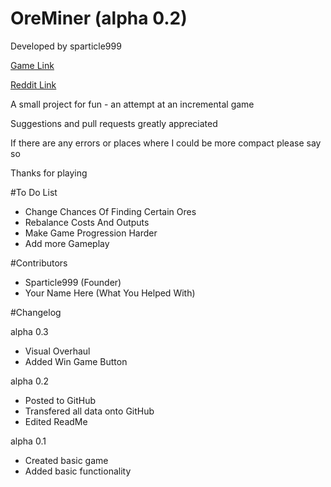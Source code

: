 # OreMiner (alpha 0.2)

Developed by sparticle999

[Game Link](http://sparticle999.github.io/OreMiner/)

[Reddit Link](https://www.reddit.com/r/incremental_games/comments/4b3lzx/oreminer_alpha/)

A small project for fun - an attempt at an incremental game

Suggestions and pull requests greatly appreciated

If there are any errors or places where I could be more compact please say so

Thanks for playing

#To Do List

- Change Chances Of Finding Certain Ores
- Rebalance Costs And Outputs
- Make Game Progression Harder
- Add more Gameplay

#Contributors

- Sparticle999 (Founder)
- Your Name Here (What You Helped With)

#Changelog

alpha 0.3
- Visual Overhaul
- Added Win Game Button

alpha 0.2
- Posted to GitHub
- Transfered all data onto GitHub
- Edited ReadMe

alpha 0.1
- Created basic game
- Added basic functionality
